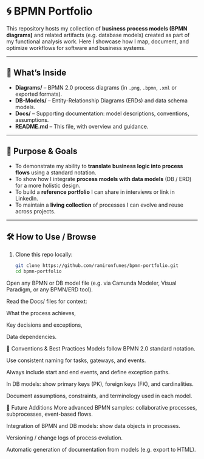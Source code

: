 # 🌀 BPMN Portfolio

This repository hosts my collection of **business process models (BPMN diagrams)** and related artifacts (e.g. database models) created as part of my functional analysis work. Here I showcase how I map, document, and optimize workflows for software and business systems.

---

## 📂 What’s Inside

- **Diagrams/** – BPMN 2.0 process diagrams (in `.png`, `.bpmn`, `.xml` or exported formats).  
- **DB-Models/** – Entity-Relationship Diagrams (ERDs) and data schema models.  
- **Docs/** – Supporting documentation: model descriptions, conventions, assumptions.  
- **README.md** – This file, with overview and guidance.

---

## 🎯 Purpose & Goals

- To demonstrate my ability to **translate business logic into process flows** using a standard notation.  
- To show how I integrate **process models with data models** (DB / ERD) for a more holistic design.  
- To build a **reference portfolio** I can share in interviews or link in LinkedIn.  
- To maintain a **living collection** of processes I can evolve and reuse across projects.

---

## 🛠️ How to Use / Browse

1. Clone this repo locally:
   ```bash
   git clone https://github.com/ramironfunes/bpmn-portfolio.git
   cd bpmn-portfolio
Open any BPMN or DB model file (e.g. via Camunda Modeler, Visual Paradigm, or any BPMN/ERD tool).

Read the Docs/ files for context:

What the process achieves,

Key decisions and exceptions,

Data dependencies.

📐 Conventions & Best Practices
Models follow BPMN 2.0 standard notation.

Use consistent naming for tasks, gateways, and events.

Always include start and end events, and define exception paths.

In DB models: show primary keys (PK), foreign keys (FK), and cardinalities.

Document assumptions, constraints, and terminology used in each model.

🌱 Future Additions
More advanced BPMN samples: collaborative processes, subprocesses, event-based flows.

Integration of BPMN and DB models: show data objects in processes.

Versioning / change logs of process evolution.

Automatic generation of documentation from models (e.g. export to HTML).

